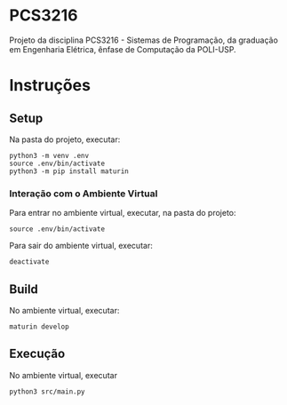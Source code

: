 # PCS3216
Projeto da disciplina PCS3216 - Sistemas de Programação, da graduação em Engenharia Elétrica, ênfase de Computação da POLI-USP.

# Instruções
## Setup
Na pasta do projeto, executar:

```
python3 -m venv .env
source .env/bin/activate
python3 -m pip install maturin
```

### Interação com o Ambiente Virtual
Para entrar no ambiente virtual, executar, na pasta do projeto:

```
source .env/bin/activate
```

Para sair do ambiente virtual, executar:

```
deactivate
```

## Build
No ambiente virtual, executar:

```
maturin develop
```

## Execução
No ambiente virtual, executar

```
python3 src/main.py
```
